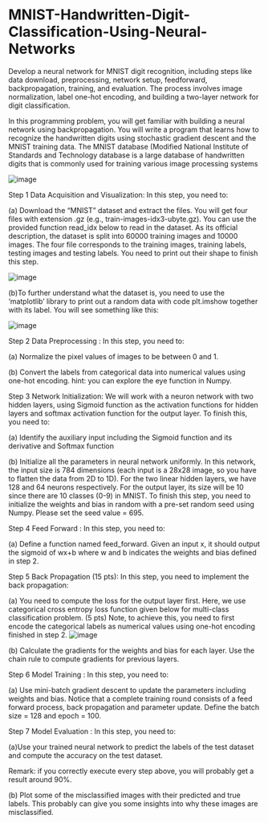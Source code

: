# MNIST-Handwritten-Digit-Classification-Using-Neural-Networks
Develop a neural network for MNIST digit recognition, including steps like data download, preprocessing, network setup, feedforward, backpropagation, training, and evaluation. The process involves image normalization, label one-hot encoding, and building a two-layer network for digit classification.

In this programming problem, you will get familiar with building a neural network using backpropagation. You will write a program that learns how to recognize the handwritten digits using stochastic gradient descent and the MNIST training data.
The MNIST database (Modified National Institute of Standards and Technology database is a large database of handwritten digits that is commonly used for training various image processing systems

![image](https://github.com/kashyaparun25/MNIST-Handwritten-Digit-Classification-Using-Neural-Networks/assets/52271759/1859c4e6-affe-48e1-9a36-4dd370ec145d)

Step 1 Data Acquisition and Visualization: In this step, you need to:

(a) Download the “MNIST” dataset and extract the files. You will get four files with extension .gz (e.g., train-images-idx3-ubyte.gz). You can use the provided function read_idx below to read in the dataset. As its official description, the dataset is split into 60000 training images and 10000 images. The four file corresponds to the training images, training labels, testing images and testing labels. You need to print out their shape to finish this step.

![image](https://github.com/kashyaparun25/MNIST-Handwritten-Digit-Classification-Using-Neural-Networks/assets/52271759/c9a83493-ecef-439d-a8a5-baa2a84f2721)

(b)To further understand what the dataset is, you need to use the ‘matplotlib’ library to print out a random data with code plt.imshow together with its label. You will see something like this:

![image](https://github.com/kashyaparun25/MNIST-Handwritten-Digit-Classification-Using-Neural-Networks/assets/52271759/227335de-f17a-4c1c-94df-8a8d20172f85)

Step 2 Data Preprocessing : In this step, you need to:

(a) Normalize the pixel values of images to be between 0 and 1.

(b) Convert the labels from categorical data into numerical values using one-hot encoding. hint: you can explore the eye function in Numpy.

Step 3 Network Initialization: We will work with a neuron network with two hidden layers, using Sigmoid function as the activation functions for hidden layers and softmax activation function for the output layer. To finish this, you need to:

(a) Identify the auxiliary input including the Sigmoid function and its derivative and Softmax function

(b) Initialize all the parameters in neural network uniformly. In this network, the input size is 784 dimensions (each input is a 28x28 image, so you have to flatten the data from 2D to 1D). For the two linear hidden layers, we have 128 and 64 neurons respectively. For the output layer, its size will be 10 since there are 10 classes (0-9) in MNIST. To finish this step, you need to initialize the weights and bias in random with a pre-set random seed using Numpy. Please set the seed value = 695.

Step 4 Feed Forward : In this step, you need to:

(a) Define a function named feed_forward. Given an input x, it should output the sigmoid of wx+b where w and b indicates the weights and bias defined in step 2.

Step 5 Back Propagation (15 pts): In this step, you need to implement the back propagation:

(a) You need to compute the loss for the output layer first. Here, we use categorical cross entropy loss function given below for multi-class classification problem. (5 pts) Note, to achieve this, you need to first encode the categorical labels as numerical values using one-hot encoding finished in step 2.
![image](https://github.com/kashyaparun25/MNIST-Handwritten-Digit-Classification-Using-Neural-Networks/assets/52271759/55fd55dc-7b84-4499-b301-eef7d4b899f2)

(b) Calculate the gradients for the weights and bias for each layer. Use the chain rule to compute gradients for previous layers.

Step 6 Model Training : In this step, you need to:

(a) Use mini-batch gradient descent to update the parameters including weights and bias. Notice that a complete training round consists of a feed forward process, back propagation and parameter update. Define the batch size = 128 and epoch = 100.

Step 7 Model Evaluation : In this step, you need to:

(a)Use your trained neural network to predict the labels of the test dataset and compute the accuracy on the test dataset.

Remark: if you correctly execute every step above, you will probably get a result around 90%.

(b) Plot some of the misclassified images with their predicted and true labels. This probably can give you some insights into why these images are misclassified.





